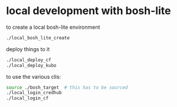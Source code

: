 # local development with bosh-lite

to create a local bosh-lite environment
```bash
./local_bosh_lite_create
```

deploy things to it
```bash
./local_deploy_cf
./local_deploy_kubo
```

to use the various clis:
```bash
source ./bosh_target  # this has to be sourced
./local_login_credhub
./local_login_cf
```
